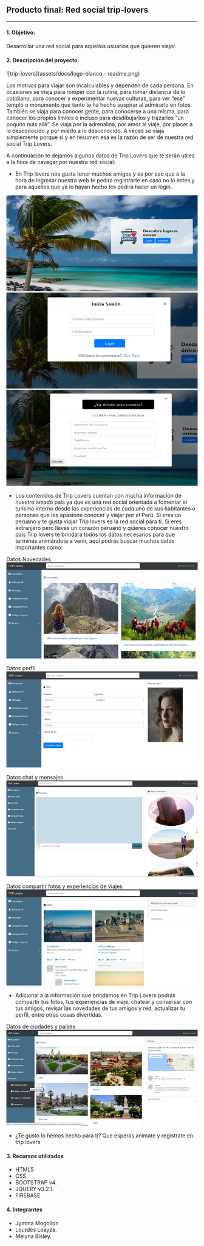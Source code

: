 ## Producto final: Red social trip-lovers
***

#### 1. Objetivo:
Desarrollar una red social para aquellos usuarios que quieren viajar.

#### 2. Descripción del proyecto:

![trip-lovers](assets/docs/logo-blanco - readme.png)

Los motivos para viajar son incalculables y dependen de cada persona. En ocasiones se viaja para romper con la rutina, para tomar distancia de lo cotidiano, para conocer y experimentar nuevas culturas, para ver “ese” templo o monumento que tanto te ha hecho suspirar al admirarlo en fotos. También se viaja para conocer gente, para conocerse a una misma, para conocer los propios límites e incluso para desdibujarlos y trazarlos “un poquito más allá”. Se viaja por la adrenalina, por amor al viaje, por placer a lo desconocido y por miedo a lo desconocido. A veces se viaja simplemente porque sí y en resumen esa es la razón de ser de nuestra red social Trip Lovers.

A continuación te dejamos algunos datos de Trip Lovers que te serán utiles a la hora de navegar por nuestra red social:

* En Trip lovers nos gusta tener muchos amigos y es por eso que a la hora de ingresar nuestra web te pedira registrarte en caso no lo estes y para aquellos que ya lo hayan hecho les pedirá hacer un login.

![trip-lovers](assets/docs/vista1.jpg)
![trip-lovers](assets/docs/vista2.jpg)
![trip-lovers](assets/docs/vista3.jpg)

* Los contenidos de Trip Lovers cuentan con mucha información de nuestro amado país ya que es una red social orientada a fomentar el turismo interno desde las experiencias de cada uno de sus habitantes o personas que les apasione conocer y viajar por el Perú. Si eres un peruano y te gusta viajar Trip lovers es la red social para ti. Si eres extranjero pero llevas un corazón peruano y quieres conocer nuestro país Trip lovers te brindará todos los datos necesarios para que termines animándote a venir, aquí podrás buscar muchos datos importantes como:

Datos Novedades
![trip-lovers](assets/docs/vista5.jpg)

Datos perfil
![trip-lovers](assets/docs/vista6.jpg)

Datos chat y mensajes
![trip-lovers](assets/docs/vista7.jpg)

Datos compartir fotos y experiencias de viajes
![trip-lovers](assets/docs/vista8.jpg)

* Adicional a la información que brindamos en Trip Lovers podrás compartir tus fotos, tus experiencias de viaje, chatear y conversar con tus amigos, revisar las novedades de tus amigos y red, actualizar tu perfil, entre otras cosas divertidas.

Datos de ciudades y países
![trip-lovers](assets/docs/vista10.jpg)

* ¿Te gusto lo hemos hecho para tí? Que esperas animate y registrate en trip lovers

#### 3. Recursos utilizados
* HTML5
* CSS
* BOOTSTRAP v4.
* JQUERY v3.2.1.
* FIREBASE

#### 4. Integrantes
* Jymma Mogollon
* Lourdes Loayza.
* Melyna Bisley.


